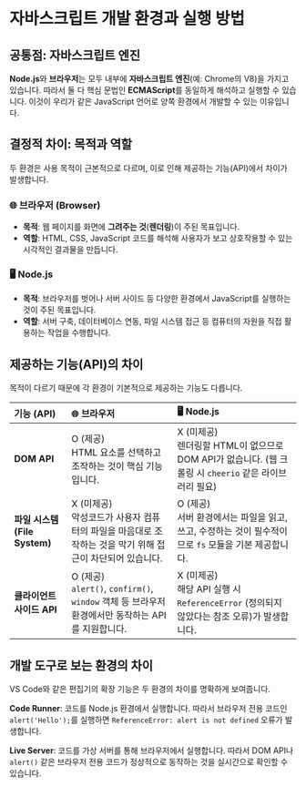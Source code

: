 # 자바스크립트 개발 환경과 실행 방법

## 공통점: 자바스크립트 엔진
**Node.js**와 **브라우저**는 모두 내부에 **자바스크립트 엔진**(예: Chrome의 V8)을 가지고 있습니다. 따라서 둘 다 핵심 문법인 **ECMAScript**를 동일하게 해석하고 실행할 수 있습니다. 이것이 우리가 같은 JavaScript 언어로 양쪽 환경에서 개발할 수 있는 이유입니다.

## 결정적 차이: 목적과 역할
두 환경은 사용 목적이 근본적으로 다르며, 이로 인해 제공하는 기능(API)에서 차이가 발생합니다.

### 🌐 브라우저 (Browser)

- **목적**: 웹 페이지를 화면에 **그려주는 것**(**렌더링**)이 주된 목표입니다.
- **역할**: HTML, CSS, JavaScript 코드를 해석해 사용자가 보고 상호작용할 수 있는 시각적인 결과물을 만듭니다.

### 🖥️ Node.js

- **목적**: 브라우저를 벗어나 서버 사이드 등 다양한 환경에서 JavaScript를 실행하는 것이 주된 목표입니다.
- **역할**: 서버 구축, 데이터베이스 연동, 파일 시스템 접근 등 컴퓨터의 자원을 직접 활용하는 작업을 수행합니다.

## 제공하는 기능(API)의 차이
목적이 다르기 때문에 각 환경이 기본적으로 제공하는 기능도 다릅니다.


| 기능 (API) | 🌐 브라우저 | 🖥️ Node.js |
| :--- | :--- | :--- |
| **DOM API** | O (제공) <br> HTML 요소를 선택하고 조작하는 것이 핵심 기능입니다. | X (미제공) <br> 렌더링할 HTML이 없으므로 DOM API가 없습니다. (웹 크롤링 시 `cheerio` 같은 라이브러리 필요) |
| **파일 시스템 (File System)** | X (미제공) <br> 악성코드가 사용자 컴퓨터의 파일을 마음대로 조작하는 것을 막기 위해 접근이 차단되어 있습니다. | O (제공) <br> 서버 환경에서는 파일을 읽고, 쓰고, 수정하는 것이 필수적이므로 `fs` 모듈을 기본 제공합니다. |
| **클라이언트 사이드 API** | O (제공) <br> `alert()`, `confirm()`, `window` 객체 등 브라우저 환경에서만 동작하는 API를 지원합니다. | X (미제공) <br> 해당 API 실행 시 `ReferenceError` (정의되지 않았다는 참조 오류)가 발생합니다. |

## 개발 도구로 보는 환경의 차이
VS Code와 같은 편집기의 확장 기능은 두 환경의 차이를 명확하게 보여줍니다.

**Code Runner**: 코드를 Node.js 환경에서 실행합니다. 따라서 브라우저 전용 코드인 `alert('Hello');`를 실행하면 `ReferenceError: alert is not defined` 오류가 발생합니다.

**Live Server**: 코드를 가상 서버를 통해 브라우저에서 실행합니다. 따라서 DOM API나 `alert()` 같은 브라우저 전용 코드가 정상적으로 동작하는 것을 실시간으로 확인할 수 있습니다.
